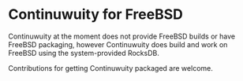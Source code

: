 # Continuwuity for FreeBSD

Continuwuity at the moment does not provide FreeBSD builds or have FreeBSD packaging, however Continuwuity does build and work on FreeBSD using the system-provided RocksDB.

Contributions for getting Continuwuity packaged are welcome.
